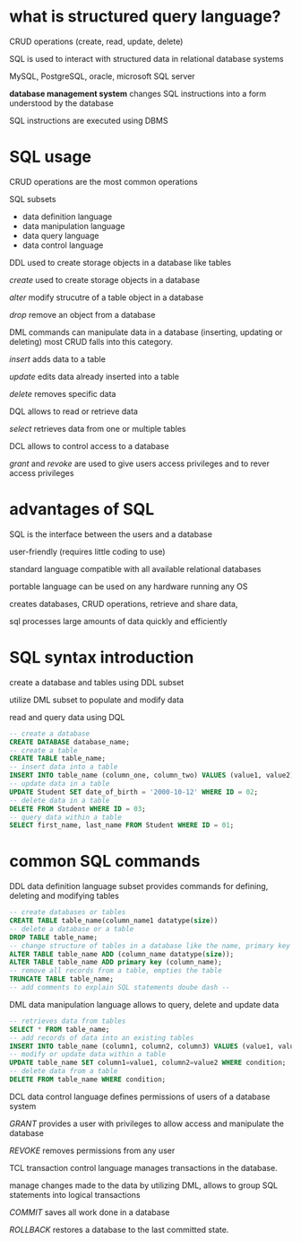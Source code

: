 # what is structured query language?

CRUD operations (create, read, update, delete)

SQL is used to interact with structured data in relational database systems

MySQL, PostgreSQL, oracle, microsoft SQL server

**database management system** changes SQL instructions into a form understood by the database

SQL instructions are executed using DBMS

# SQL usage

CRUD operations are the most common operations

SQL subsets
- data definition language
- data manipulation language
- data query language
- data control language

DDL used to create storage objects in a database like tables

*create* used to create storage objects in a database

*alter* modify strucutre of a table object in a database

*drop* remove an object from a database

DML commands can manipulate data in a database (inserting, updating or deleting) most CRUD falls into this category.

*insert* adds data to a table

*update* edits data already inserted into a table

*delete* removes specific data

DQL allows to read or retrieve data

*select* retrieves data from one or multiple tables

DCL allows to control access to a database

*grant* and *revoke* are used to give users access privileges and to rever access privileges

# advantages of SQL

SQL is the interface between the users and a database

user-friendly (requires little coding to use)

standard language compatible with all available relational databases

portable language can be used on any hardware running any OS

creates databases, CRUD operations, retrieve and share data,

sql processes large amounts of data quickly and efficiently

# SQL syntax introduction

create a database and tables using DDL subset

utilize DML subset to populate and modify data

read and query data using DQL

```SQL
-- create a database
CREATE DATABASE database_name;
-- create a table
CREATE TABLE table_name;
-- insert data into a table
INSERT INTO table_name (column_one, column_two) VALUES (value1, value2);
-- update data in a table
UPDATE Student SET date_of_birth = '2000-10-12' WHERE ID = 02;
-- delete data in a table
DELETE FROM Student WHERE ID = 03;
-- query data within a table
SELECT first_name, last_name FROM Student WHERE ID = 01;
```

# common SQL commands

DDL data definition language subset provides commands for defining, deleting and modifying tables

```SQL
-- create databases or tables
CREATE TABLE table_name(column_name1 datatype(size))
-- delete a database or a table
DROP TABLE table_name;
-- change structure of tables in a database like the name, primary key or adding or deleting a column in a table
ALTER TABLE table_name ADD (column_name datatype(size));
ALTER TABLE table_name ADD primary key (column_name);
-- remove all records from a table, empties the table
TRUNCATE TABLE table_name;
-- add comments to explain SQL statements doube dash --
```

DML data manipulation language allows to query, delete and update data

```SQL
-- retrieves data from tables
SELECT * FROM table_name;
-- add records of data into an existing tables
INSERT INTO table_name (column1, column2, column3) VALUES (value1, value2, value3);
-- modify or update data within a table
UPDATE table_name SET column1=value1, column2=value2 WHERE condition;
-- delete data from a table
DELETE FROM table_name WHERE condition;
```

DCL data control language defines permissions of users of a database system

*GRANT* provides a user with privileges to allow access and manipulate the database

*REVOKE* removes permissions from any user

TCL transaction control language manages transactions in the database.

manage changes made to the data by utilizing DML, allows to group SQL statements into logical transactions

*COMMIT* saves all work done in a database

*ROLLBACK* restores a database to the last committed state.
